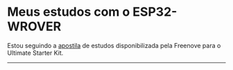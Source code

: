 # Meus estudos com o ESP32-WROVER

Estou seguindo a [apostila](https://github.com/Freenove/Freenove_Ultimate_Starter_Kit) de estudos disponibilizada pela Freenove para o Ultimate Starter Kit.

---
